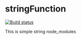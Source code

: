 # stringFunction


[![Build status](https://ci.appveyor.com/api/projects/status/m35b341gg192n8c9/branch/master?svg=true)](https://ci.appveyor.com/project/ujjwal190/stringfunction/branch/master)

This is simple string node_modules